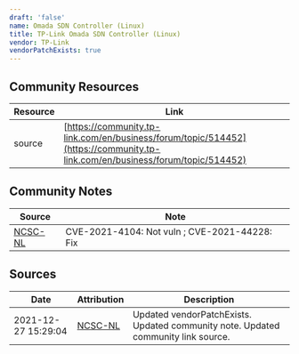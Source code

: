 ```yaml
---
draft: 'false'
name: Omada SDN Controller (Linux)
title: TP-Link Omada SDN Controller (Linux)
vendor: TP-Link
vendorPatchExists: true
---
```



## Community Resources
| Resource | Link |
| --- | --- |
| source | [https://community.tp-link.com/en/business/forum/topic/514452](https://community.tp-link.com/en/business/forum/topic/514452) |

## Community Notes
| Source | Note |
| --- | --- |
| [NCSC-NL](https://github.com/NCSC-NL/log4shell/blob/main/software/README.md) | CVE-2021-4104: Not vuln ; CVE-2021-44228: Fix </ul> |

## Sources
| Date | Attribution | Description |
| --- | --- | --- |
| 2021-12-27 15:29:04 | [NCSC-NL](https://github.com/NCSC-NL/log4shell/blob/main/software/README.md) | Updated vendorPatchExists. Updated community note. Updated community link source.  |
